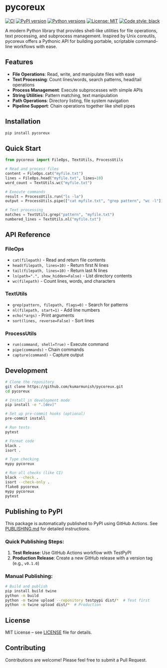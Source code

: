 # pycoreux

[![CI](https://github.com/kumarmunish/pycoreux/actions/workflows/ci.yml/badge.svg)](https://github.com/kumarmunish/pycoreux/actions/workflows/ci.yml)
[![PyPI version](https://badge.fury.io/py/pycoreux.svg)](https://badge.fury.io/py/pycoreux)
[![Python versions](https://img.shields.io/pypi/pyversions/pycoreux.svg)](https://pypi.org/project/pycoreux/)
[![License: MIT](https://img.shields.io/badge/License-MIT-yellow.svg)](https://opensource.org/licenses/MIT)
[![Code style: black](https://img.shields.io/badge/code%20style-black-000000.svg)](https://github.com/psf/black)

A modern Python library that provides shell-like utilities for file operations, text processing, and subprocess management. Inspired by Unix coreutils, pycoreux offers a Pythonic API for building portable, scriptable command-line workflows with ease.

## Features

- **File Operations**: Read, write, and manipulate files with ease
- **Text Processing**: Count lines/words, search patterns, head/tail operations
- **Process Management**: Execute subprocesses with simple APIs
- **String Utilities**: Pattern matching, text manipulation
- **Path Operations**: Directory listing, file system navigation
- **Pipeline Support**: Chain operations together like shell pipes

## Installation

```bash
pip install pycoreux
```

## Quick Start

```python
from pycoreux import FileOps, TextUtils, ProcessUtils

# Read and process files
content = FileOps.cat("myfile.txt")
lines = FileOps.head("myfile.txt", lines=10)
word_count = TextUtils.wc("myfile.txt")

# Execute commands
result = ProcessUtils.run("ls -la")
output = ProcessUtils.pipe(["cat myfile.txt", "grep pattern", "wc -l"])

# Text processing
matches = TextUtils.grep("pattern", "myfile.txt")
numbered_lines = TextUtils.nl("myfile.txt")
```

## API Reference

### FileOps
- `cat(filepath)` - Read and return file contents
- `head(filepath, lines=10)` - Return first N lines
- `tail(filepath, lines=10)` - Return last N lines
- `ls(path=".", show_hidden=False)` - List directory contents
- `wc(filepath)` - Count lines, words, and characters

### TextUtils
- `grep(pattern, filepath, flags=0)` - Search for patterns
- `nl(filepath, start=1)` - Add line numbers
- `echo(*args)` - Print arguments
- `sort(lines, reverse=False)` - Sort lines

### ProcessUtils
- `run(command, shell=True)` - Execute command
- `pipe(commands)` - Chain commands
- `capture(command)` - Capture output

## Development

```bash
# Clone the repository
git clone https://github.com/kumarmunish/pycoreux.git
cd pycoreux

# Install in development mode
pip install -e ".[dev]"

# Set up pre-commit hooks (optional)
pre-commit install

# Run tests
pytest

# Format code
black .
isort .

# Type checking
mypy pycoreux

# Run all checks (like CI)
black --check .
isort --check-only .
flake8 pycoreux
mypy pycoreux
pytest
```

## Publishing to PyPI

This package is automatically published to PyPI using GitHub Actions. See [PUBLISHING.md](./PUBLISHING.md) for detailed instructions.

### Quick Publishing Steps:

1. **Test Release**: Use GitHub Actions workflow with TestPyPI
2. **Production Release**: Create a new GitHub release with a version tag (e.g., `v0.1.0`)

### Manual Publishing:
```bash
# Build and publish
pip install build twine
python -m build
python -m twine upload --repository testpypi dist/*  # Test first
python -m twine upload dist/*  # Production
```

## License

MIT License – see [LICENSE](./LICENSE) file for details.


## Contributing

Contributions are welcome! Please feel free to submit a Pull Request.